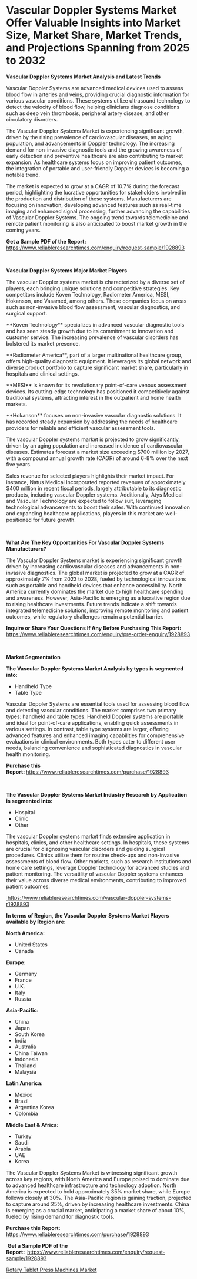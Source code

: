 <p><h1>Vascular Doppler Systems Market Offer Valuable Insights into Market Size, Market Share, Market Trends, and Projections Spanning from 2025 to 2032</h1></p><p><strong>Vascular Doppler Systems Market Analysis and Latest Trends</strong></p>
<p><p>Vascular Doppler Systems are advanced medical devices used to assess blood flow in arteries and veins, providing crucial diagnostic information for various vascular conditions. These systems utilize ultrasound technology to detect the velocity of blood flow, helping clinicians diagnose conditions such as deep vein thrombosis, peripheral artery disease, and other circulatory disorders.</p><p>The Vascular Doppler Systems Market is experiencing significant growth, driven by the rising prevalence of cardiovascular diseases, an aging population, and advancements in Doppler technology. The increasing demand for non-invasive diagnostic tools and the growing awareness of early detection and preventive healthcare are also contributing to market expansion. As healthcare systems focus on improving patient outcomes, the integration of portable and user-friendly Doppler devices is becoming a notable trend. </p><p>The market is expected to grow at a CAGR of 10.7% during the forecast period, highlighting the lucrative opportunities for stakeholders involved in the production and distribution of these systems. Manufacturers are focusing on innovation, developing advanced features such as real-time imaging and enhanced signal processing, further advancing the capabilities of Vascular Doppler Systems. The ongoing trend towards telemedicine and remote patient monitoring is also anticipated to boost market growth in the coming years.</p></p>
<p><strong>Get a Sample PDF of the Report:&nbsp;</strong> <a href="https://www.reliableresearchtimes.com/enquiry/request-sample/1928893?utm_campaign=3037&utm_medium=2&utm_source=Github&utm_content=ia&utm_term=29032025&utm_id=vascular-doppler-systems">https://www.reliableresearchtimes.com/enquiry/request-sample/1928893</a></p>
<p>&nbsp;</p>
<p><strong>Vascular Doppler Systems Major Market Players</strong></p>
<p><p>The vascular Doppler systems market is characterized by a diverse set of players, each bringing unique solutions and competitive strategies. Key competitors include Koven Technology, Radiometer America, MESI, Hokanson, and Vasamed, among others. These companies focus on areas such as non-invasive blood flow assessment, vascular diagnostics, and surgical support.</p><p>**Koven Technology** specializes in advanced vascular diagnostic tools and has seen steady growth due to its commitment to innovation and customer service. The increasing prevalence of vascular disorders has bolstered its market presence.</p><p>**Radiometer America**, part of a larger multinational healthcare group, offers high-quality diagnostic equipment. It leverages its global network and diverse product portfolio to capture significant market share, particularly in hospitals and clinical settings.</p><p>**MESI** is known for its revolutionary point-of-care venous assessment devices. Its cutting-edge technology has positioned it competitively against traditional systems, attracting interest in the outpatient and home health markets.</p><p>**Hokanson** focuses on non-invasive vascular diagnostic solutions. It has recorded steady expansion by addressing the needs of healthcare providers for reliable and efficient vascular assessment tools.</p><p>The vascular Doppler systems market is projected to grow significantly, driven by an aging population and increased incidence of cardiovascular diseases. Estimates forecast a market size exceeding $700 million by 2027, with a compound annual growth rate (CAGR) of around 6-8% over the next five years.</p><p>Sales revenue for selected players highlights their market impact. For instance, Natus Medical Incorporated reported revenues of approximately $400 million in recent fiscal periods, largely attributable to its diagnostic products, including vascular Doppler systems. Additionally, Atys Medical and Vascular Technology are expected to follow suit, leveraging technological advancements to boost their sales. With continued innovation and expanding healthcare applications, players in this market are well-positioned for future growth.</p></p>
<p>&nbsp;</p>
<p><strong>What Are The Key Opportunities For Vascular Doppler Systems Manufacturers?</strong></p>
<p><p>The Vascular Doppler Systems market is experiencing significant growth driven by increasing cardiovascular diseases and advancements in non-invasive diagnostics. The global market is projected to grow at a CAGR of approximately 7% from 2023 to 2028, fueled by technological innovations such as portable and handheld devices that enhance accessibility. North America currently dominates the market due to high healthcare spending and awareness. However, Asia-Pacific is emerging as a lucrative region due to rising healthcare investments. Future trends indicate a shift towards integrated telemedicine solutions, improving remote monitoring and patient outcomes, while regulatory challenges remain a potential barrier.</p></p>
<p><strong>Inquire or Share Your Questions If Any Before Purchasing This Report:</strong> <a href="https://www.reliableresearchtimes.com/enquiry/pre-order-enquiry/1928893?utm_campaign=3037&utm_medium=2&utm_source=Github&utm_content=ia&utm_term=29032025&utm_id=vascular-doppler-systems">https://www.reliableresearchtimes.com/enquiry/pre-order-enquiry/1928893</a></p>
<p>&nbsp;</p>
<p><strong>Market Segmentation</strong></p>
<p><strong>The Vascular Doppler Systems Market Analysis by types is segmented into:</strong></p>
<p><ul><li>Handheld Type</li><li>Table Type</li></ul></p>
<p><p>Vascular Doppler Systems are essential tools used for assessing blood flow and detecting vascular conditions. The market comprises two primary types: handheld and table types. Handheld Doppler systems are portable and ideal for point-of-care applications, enabling quick assessments in various settings. In contrast, table type systems are larger, offering advanced features and enhanced imaging capabilities for comprehensive evaluations in clinical environments. Both types cater to different user needs, balancing convenience and sophisticated diagnostics in vascular health monitoring.</p></p>
<p><strong>Purchase this Report:&nbsp;</strong><a href="https://www.reliableresearchtimes.com/purchase/1928893?utm_campaign=3037&utm_medium=2&utm_source=Github&utm_content=ia&utm_term=29032025&utm_id=vascular-doppler-systems">https://www.reliableresearchtimes.com/purchase/1928893</a></p>
<p>&nbsp;</p>
<p><strong>The Vascular Doppler Systems Market Industry Research by Application is segmented into:</strong></p>
<p><ul><li>Hospital</li><li>Clinic</li><li>Other</li></ul></p>
<p><p>The vascular Doppler systems market finds extensive application in hospitals, clinics, and other healthcare settings. In hospitals, these systems are crucial for diagnosing vascular disorders and guiding surgical procedures. Clinics utilize them for routine check-ups and non-invasive assessments of blood flow. Other markets, such as research institutions and home care settings, leverage Doppler technology for advanced studies and patient monitoring. The versatility of vascular Doppler systems enhances their value across diverse medical environments, contributing to improved patient outcomes.</p></p>
<p><a href="https://www.reliableresearchtimes.com/vascular-doppler-systems-r1928893?utm_campaign=3037&utm_medium=2&utm_source=Github&utm_content=ia&utm_term=29032025&utm_id=vascular-doppler-systems">&nbsp;https://www.reliableresearchtimes.com/vascular-doppler-systems-r1928893</a></p>
<p><strong>In terms of Region, the Vascular Doppler Systems Market Players available by Region are:</strong></p>
<p>
    <p> <strong> North America: </strong>
        <ul>
            <li>United States</li>
            <li>Canada</li>
        </ul>
        </p> 
    <p> <strong> Europe: </strong>
        <ul>
            <li>Germany</li>
            <li>France</li>
            <li>U.K.</li>
            <li>Italy</li>
            <li>Russia</li>
        </ul>
        </p> 
    <p> <strong> Asia-Pacific: </strong>
        <ul>
            <li>China</li>
            <li>Japan</li>
            <li>South Korea</li>
            <li>India</li>
            <li>Australia</li>
            <li>China Taiwan</li>
            <li>Indonesia</li>
            <li>Thailand</li>
            <li>Malaysia</li>
        </ul>
        </p> 
    <p> <strong> Latin America: </strong>
        <ul>
            <li>Mexico</li>
            <li>Brazil</li>
            <li>Argentina Korea</li>
            <li>Colombia</li>
        </ul>
        </p> 
    <p> <strong> Middle East & Africa: </strong>
        <ul>
            <li>Turkey</li>
            <li>Saudi</li>
            <li>Arabia</li>
            <li>UAE</li>
            <li>Korea</li>
        </ul>
    </p>
    </p>
<p><p>The Vascular Doppler Systems Market is witnessing significant growth across key regions, with North America and Europe poised to dominate due to advanced healthcare infrastructure and technology adoption. North America is expected to hold approximately 35% market share, while Europe follows closely at 30%. The Asia-Pacific region is gaining traction, projected to capture around 25%, driven by increasing healthcare investments. China is emerging as a crucial market, anticipating a market share of about 10%, fueled by rising demand for diagnostic tools.</p></p>
<p><strong>Purchase this Report: </strong><a href="https://www.reliableresearchtimes.com/purchase/1928893?utm_campaign=3037&utm_medium=2&utm_source=Github&utm_content=ia&utm_term=29032025&utm_id=vascular-doppler-systems">https://www.reliableresearchtimes.com/purchase/1928893</a></p>
<p>&nbsp;<strong>Get a Sample PDF of the Report:&nbsp;&nbsp;</strong><a href="https://www.reliableresearchtimes.com/enquiry/request-sample/1928893?utm_campaign=3037&utm_medium=2&utm_source=Github&utm_content=ia&utm_term=29032025&utm_id=vascular-doppler-systems">https://www.reliableresearchtimes.com/enquiry/request-sample/1928893</a></p>
<p><strong></strong></p>
<p><p><a href="https://github.com/lalolatiot/Market-Research-Report-List-1/blob/main/rotary-tablet-press-machines-market.md?utm_campaign=3037&utm_medium=2&utm_source=Github&utm_content=ia&utm_term=29032025&utm_id=vascular-doppler-systems">Rotary Tablet Press Machines Market</a></p></p>